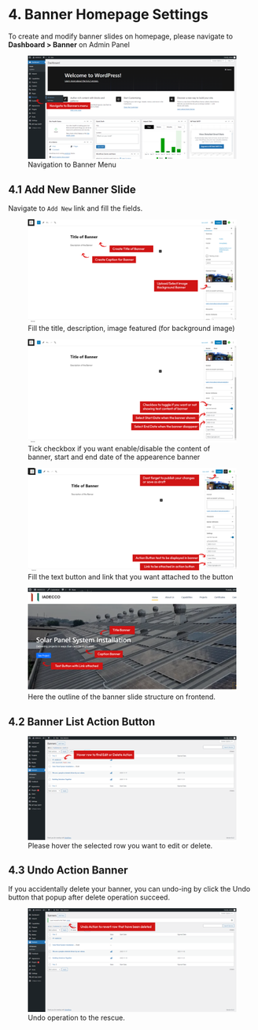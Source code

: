 # 4. Banner Homepage Settings

To create and modify banner slides on homepage, please navigate to **Dashboard > Banner** on Admin Panel

<figure>
<div class="image-wrapper">
   <img src="../_media/img-navigate-banner.png" alt="">
</div>
<figcaption>Navigation to Banner Menu</figcaption>
</figure>

## 4.1 Add New Banner Slide

Navigate to `Add New` link and fill the fields.

<figure>
<div class="image-wrapper">
   <img src="../_media/img-add-banner-step-1.png" alt="">
</div>
<figcaption>Fill the title, description, image featured (for background image)</figcaption>
</figure>

<figure>
<div class="image-wrapper">
   <img src="../_media/img-add-banner-step-2.png" alt="">
</div>
<figcaption>Tick checkbox if you want enable/disable the content of banner, start and end date of the appearence banner</figcaption>
</figure>

<figure>
<div class="image-wrapper">
   <img src="../_media/img-add-banner-step-3.png" alt="">
</div>
<figcaption>Fill the text button and link that you want attached to the button</figcaption>
</figure>

<figure>
<div class="image-wrapper">
   <img src="../_media/img-add-banner-fe.png" alt="">
</div>
<figcaption>Here the outline of the banner slide structure on frontend.</figcaption>
</figure>

## 4.2 Banner List Action Button

<figure>
<div class="image-wrapper">
   <img src="../_media/img--banner-actions.png" alt="">
</div>
<figcaption>Please hover the selected row you want to edit or delete.</figcaption>
</figure>

## 4.3 Undo Action Banner

If you accidentally delete your banner, you can undo-ing by click the Undo button that popup after delete operation succeed.

<figure>
<div class="image-wrapper">
   <img src="../_media/img-banner-delete-undo.png" alt="">
</div>
<figcaption>Undo operation to the rescue.</figcaption>
</figure>
